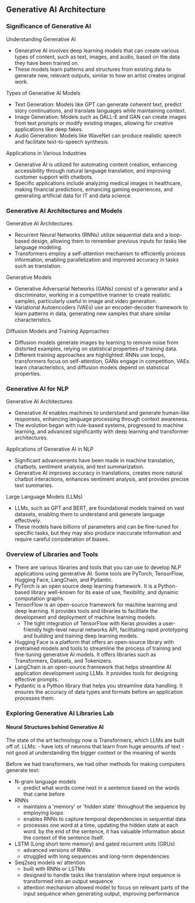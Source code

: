 ## Generative AI Architecture
### Significance of Generative AI

Understanding Generative AI

- Generative AI involves deep learning models that can create various types of content, such as text, images, and audio, based on the data they have been trained on.
- These models learn patterns and structures from existing data to generate new, relevant outputs, similar to how an artist creates original work.

Types of Generative AI Models

- Text Generation: Models like GPT can generate coherent text, predict story continuations, and translate languages while maintaining context.
- Image Generation: Models such as DALL-E and GAN can create images from text prompts or modify existing images, allowing for creative applications like deep fakes.
- Audio Generation: Models like WaveNet can produce realistic speech and facilitate text-to-speech synthesis.

Applications in Various Industries

- Generative AI is utilized for automating content creation, enhancing accessibility through natural language translation, and improving customer support with chatbots.
- Specific applications include analyzing medical images in healthcare, making financial predictions, enhancing gaming experiences, and generating artificial data for IT and data science.

### Generative AI Architectures and Models

Generative AI Architectures

- Recurrent Neural Networks (RNNs) utilize sequential data and a loop-based design, allowing them to remember previous inputs for tasks like language modeling.
- Transformers employ a self-attention mechanism to efficiently process information, enabling parallelization and improved accuracy in tasks such as translation.

Generative Models

- Generative Adversarial Networks (GANs) consist of a generator and a discriminator, working in a competitive manner to create realistic samples, particularly useful in image and video generation.
- Variational Autoencoders (VAEs) use an encoder-decoder framework to learn patterns in data, generating new samples that share similar characteristics.

Diffusion Models and Training Approaches

- Diffusion models generate images by learning to remove noise from distorted examples, relying on statistical properties of training data.
- Different training approaches are highlighted: RNNs use loops, transformers focus on self-attention, GANs engage in competition, VAEs learn characteristics, and diffusion models depend on statistical properties.

### Generative AI for NLP

Generative AI Architectures

- Generative AI enables machines to understand and generate human-like responses, enhancing language processing through context awareness.
- The evolution began with rule-based systems, progressed to machine learning, and advanced significantly with deep learning and transformer architectures.

Applications of Generative AI in NLP

- Significant advancements have been made in machine translation, chatbots, sentiment analysis, and text summarization.
- Generative AI improves accuracy in translations, creates more natural chatbot interactions, enhances sentiment analysis, and provides precise text summaries.

Large Language Models (LLMs)

- LLMs, such as GPT and BERT, are foundational models trained on vast datasets, enabling them to understand and generate language effectively.
- These models have billions of parameters and can be fine-tuned for specific tasks, but they may also produce inaccurate information and require careful consideration of biases.

### Overview of Libraries and Tools
- There are various libraries and tools that you can use to develop NLP applications using generative AI. Some tools are PyTorch, TensorFlow, Hugging Face, LangChain, and Pydantic. 
- PyTorch is an open source deep learning framework. It is a Python-based library well-known for its ease of use, flexibility, and dynamic computation graphs. 
- TensorFlow is an open-source framework for machine learning and deep learning. It provides tools and libraries to facilitate the development and deployment of machine learning models. 
	- The tight integration of TensorFlow with Keras provides a user-friendly high-level neural networks API, facilitating rapid prototyping and building and training deep learning models. 
- Hugging Face is a platform that offers an open-source library with pretrained models and tools to streamline the process of training and fine-tuning generative AI models. It offers libraries such as Transformers, Datasets, and Tokenizers. 
- LangChain is an open-source framework that helps streamline AI application development using LLMs. It provides tools for designing effective prompts. 
- Pydantic is a Python library that helps you streamline data handling. It ensures the accuracy of data types and formats before an application processes them.

### Exploring Generative AI Libraries Lab

#### Neural Structures behind Generative AI

The state of the art technology now is Transformers, which LLMs are built off of. LLMs:
	- have lots of neurons that learn from huge amounts of text
	- not good at understanding the bigger context or the meaning of words

Before we had transformers, we had other methods for making computers generate text:
- N-gram language models
	- predict what words come next in a sentence based on the words that came before
- RNNs
	- maintains a 'memory' or 'hidden state' throughout the sequence by employing loops
	- enables RNNs to capture temporal dependencies in sequential data
	- processes one word at a time, updating the hidden state at each word. by the end of the sentence, it has valuable information about the context of the sentence itself.
- LSTM (Long short term memory) and gated recurrent units (GRUs)
	- advanced versions of RNNs
	- struggled with long sequences and long-term dependencies
- Seq2seq models w/ attention
	- built with RNNs or LSTMs
	- designed to handle tasks like translation where input sequence is transformed into an output sequence
	- attention mechanism allowed model to focus on relevant parts of the input sequence when generating output, improving performance
